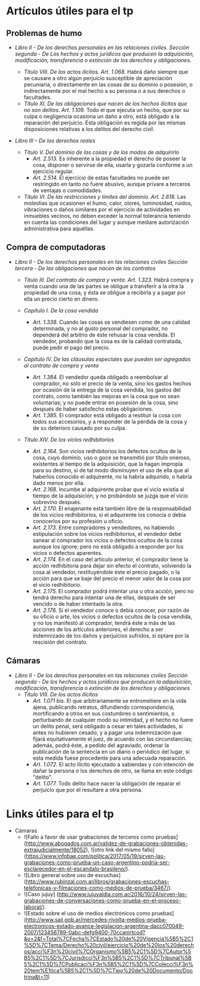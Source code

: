 # Artículos útiles para el tp

## Problemas de humo

* *Libro II - De los derechos personales en las relaciones civiles.
Sección segunda - De Los hechos y actos jurídicos que producen la adquisición, modificación, transferencia o extinción de los derechos y obligaciones.*
    * *Título VIII. De los actos ilícitos. Art. 1.068.* Habrá daño siempre que se causare a otro algún perjuicio susceptible de apreciación pecuniaria, o directamente en las cosas de su dominio o posesión, o indirectamente por el mal hecho a su persona o a sus derechos o facultades.
    * *Título XI. De las obligaciones que nacen de los hechos ilícitos que no son delitos. Art. 1.109.* Todo el que ejecuta un hecho, que por su culpa o negligencia ocasiona un daño a otro, está obligado a la reparación del perjuicio. Esta obligación es regida por las mismas disposiciones relativas a los delitos del derecho civil.
    
* *Libro III – De los derechos reales*
    * *Titulo V. Del dominio de las cosas y de los modos de adquirirlo* 
        * *Art. 2.513.* Es inherente a la propiedad el derecho de poseer la cosa, disponer o servirse de ella, usarla y gozarla conforme a un ejercicio regular.
        * *Art. 2.514.* El ejercicio de estas facultades no puede ser restringido en tanto no fuere abusivo, aunque privare a terceros de ventajas o comodidades.
    * *Título VI. De las restricciones y límites del dominio. Art. 2.618.* Las molestias que ocasionen el humo, calor, olores, luminosidad, ruidos, vibraciones o daños similares por el ejercicio de actividades en inmuebles vecinos, no deben exceder la normal tolerancia teniendo en cuenta las condiciones del lugar y aunque mediare autorización administrativa para aquéllas.

## Compra de computadoras

* *Libro II - De los derechos personales en las relaciones civiles
Sección tercera - De las obligaciones que nacen de los contratos*
    * *Título III. Del contrato de compra y venta. Art. 1.323.* Habrá compra y venta cuando una de las partes se obligue a transferir a la otra la propiedad de una cosa, y ésta se obligue a recibirla y a pagar por ella un precio cierto en dinero.
    
    * *Capítulo I. De la cosa vendida*
        * *Art. 1.338.* Cuando las cosas se vendiesen como de una calidad determinada, y no al gusto personal del comprador, no dependerá del arbitrio de éste rehusar la cosa vendida. El vendedor, probando que la cosa es de la calidad contratada, puede pedir el pago del precio.

    * *Capítulo IV. De las cláusulas especiales que pueden ser agregadas al contrato de compra y venta*
        * *Art. 1.384.* El vendedor queda obligado a reembolsar al comprador, no sólo el precio de la venta, sino los gastos hechos por ocasión de la entrega de la cosa vendida, los gastos del contrato, como también las mejoras en la cosa que no sean voluntarias; y no puede entrar en posesión de la cosa, sino después de haber satisfecho estas obligaciones.
        * *Art. 1.385.* El comprador está obligado a restituir la cosa con todos sus accesorios, y a responder de la pérdida de la cosa y de su deterioro causado por su culpa.
    
    * *Título XIV. De los vicios redhibitorios*
        * *Art. 2.164.* Son vicios redhibitorios los defectos ocultos de la cosa, cuyo dominio, uso o goce se transmitió por título oneroso, existentes al tiempo de la adquisición, que la hagan impropia para su destino, si de tal modo disminuyen el uso de ella que al haberlos conocido el adquirente, no la habría adquirido, o habría dado menos por ella.
        * *Art. 2.168.* Incumbe al adquirente probar que el vicio existía al tiempo de la adquisición, y no probándolo se juzga que el vicio sobrevino después.
        * *Art. 2.170.* El enajenante está también libre de la responsabilidad de los vicios redhibitorios, si el adquirente los conocía o debía conocerlos por su profesión u oficio.
        * *Art. 2.173.* Entre compradores y vendedores, no habiendo estipulación sobre los vicios redhibitorios, el vendedor debe sanear al comprador los vicios o defectos ocultos de la cosa aunque los ignore; pero no está obligado a responder por los vicios o defectos aparentes.
        * *Art. 2.174.* En el caso del artículo anterior, el comprador tiene la acción redhibitoria para dejar sin efecto el contrato, volviendo la cosa al vendedor, restituyéndole éste el precio pagado, o la acción para que se baje del precio el menor valor de la cosa por el vicio redhibitorio.
        * *Art. 2.175.* El comprador podrá intentar una u otra acción, pero no tendrá derecho para intentar una de ellas, después de ser vencido o de haber intentado la otra.
        * *Art. 2.176.* Si el vendedor conoce o debía conocer, por razón de su oficio o arte, los vicios o defectos ocultos de la cosa vendida, y no los manifestó al comprador, tendrá éste a más de las acciones de los artículos anteriores, el derecho a ser indemnizado de los daños y perjuicios sufridos, si optare por la rescisión del contrato.

## Cámaras

* *Libro II - De los derechos personales en las relaciones civiles
Sección segunda - De los hechos y actos jurídicos que producen la adquisición, modificación, transferencia o extinción de los derechos y obligaciones*
    * *Título VIII. De los actos ilícitos*
        * *Art. 1.071 bis.* El que arbitrariamente se entrometiere en la vida ajena, publicando retratos, difundiendo correspondencia, mortificando a otros en sus costumbres o sentimientos, o perturbando de cualquier modo su intimidad, y el hecho no fuere un delito penal, será obligado a cesar en tales actividades, si antes no hubieren cesado, y a pagar una indemnización que fijará equitativamente el juez, de acuerdo con las circunstancias; además, podrá éste, a pedido del agraviado, ordenar la publicación de la sentencia en un diario o periódico del lugar, si esta medida fuese procedente para una adecuada reparación.
        * *Art. 1.072.* El acto ilícito ejecutado a sabiendas y con intención de dañar la persona o los derechos de otro, se llama en este código "delito".
        * *Art. 1.077.* Todo delito hace nacer la obligación de reparar el perjuicio que por él resultare a otra persona.

# Links útiles para el tp

* Cámaras
    * ![Fallo a favor de usar grabaciones de terceros como pruebas] (http://www.abogados.com.ar/validez-de-grabaciones-obtenidas-extrajudicialmente/18052), ![otro link del mismo fallo] (https://www.infobae.com/politica/2017/05/19/sirven-las-grabaciones-como-prueba-un-caso-argentino-podria-ser-esclarecedor-en-el-escandalo-brasileno/).
    *  ![Libro general sobre uso de escuchas] (http://www.rubinzal.com.ar/libros/grabaciones-escuchas-telefonicas-y-filmaciones-como-medios-de-prueba/3467/).
    *  ![Caso jujuy] (http://www.jujuyaldia.com.ar/2016/10/24/sirven-las-grabaciones-de-conversaciones-como-prueba-en-el-proceso-laboral/).
    *  ![Estado sobre el uso de medios electrónicos como pruebas] (http://www.saij.gob.ar/mercedes-rivolta-medios-prueba-electronicos-estado-avance-legislacion-argentina-dacc070049-2007/123456789-0abc-defg9400-70ccanirtcod?&o=2&f=Total%7CFecha%7CEstado%20de%20Vigencia%5B5%2C1%5D%7CTema/Derecho%20civil/ejercicio%20de%20los%20derechos/acci%F3n%20civil%7COrganismo%5B5%2C1%5D%7CAutor%5B5%2C1%5D%7CJurisdicci%F3n%5B5%2C1%5D%7CTribunal%5B5%2C1%5D%7CPublicaci%F3n%5B5%2C1%5D%7CColecci%F3n%20tem%E1tica%5B5%2C1%5D%7CTipo%20de%20Documento/Doctrina&t=11)

